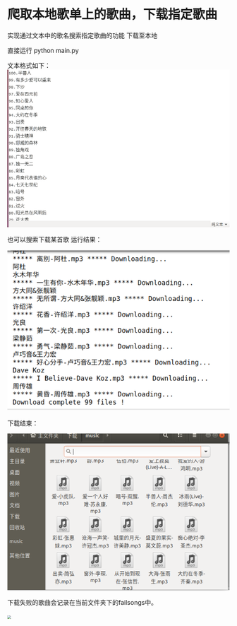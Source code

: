 # 爬取本地歌单上的歌曲，下载指定歌曲


实现通过文本中的歌名搜索指定歌曲的功能
下载至本地

直接运行 python main.py

文本格式如下：
![歌曲名称列表](/src/txt.png)  

也可以搜索下载某首歌
运行结果：

![运行过程](/src/running.png) 

下载结束：

![下载结果](/src/down.png)  

下载失败的歌曲会记录在当前文件夹下的failsongs中。

<img src="https://github.com/Haonana/netease-search-scrap/blob/master/src/txt.png" style="zoom:50%" >
